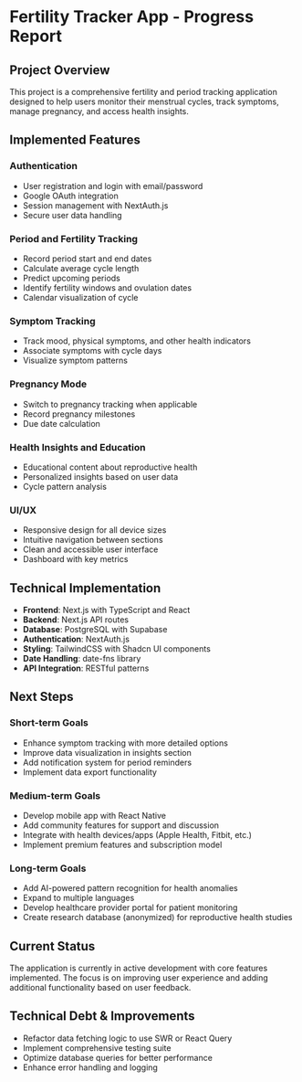 # Fertility Tracker App - Progress Report

## Project Overview

This project is a comprehensive fertility and period tracking application designed to help users monitor their menstrual cycles, track symptoms, manage pregnancy, and access health insights.

## Implemented Features

### Authentication
- User registration and login with email/password
- Google OAuth integration
- Session management with NextAuth.js
- Secure user data handling

### Period and Fertility Tracking
- Record period start and end dates
- Calculate average cycle length
- Predict upcoming periods
- Identify fertility windows and ovulation dates
- Calendar visualization of cycle

### Symptom Tracking
- Track mood, physical symptoms, and other health indicators
- Associate symptoms with cycle days
- Visualize symptom patterns

### Pregnancy Mode
- Switch to pregnancy tracking when applicable
- Record pregnancy milestones
- Due date calculation

### Health Insights and Education
- Educational content about reproductive health
- Personalized insights based on user data
- Cycle pattern analysis

### UI/UX
- Responsive design for all device sizes
- Intuitive navigation between sections
- Clean and accessible user interface
- Dashboard with key metrics

## Technical Implementation

- **Frontend**: Next.js with TypeScript and React
- **Backend**: Next.js API routes
- **Database**: PostgreSQL with Supabase
- **Authentication**: NextAuth.js
- **Styling**: TailwindCSS with Shadcn UI components
- **Date Handling**: date-fns library
- **API Integration**: RESTful patterns

## Next Steps

### Short-term Goals
- Enhance symptom tracking with more detailed options
- Improve data visualization in insights section
- Add notification system for period reminders
- Implement data export functionality

### Medium-term Goals
- Develop mobile app with React Native
- Add community features for support and discussion
- Integrate with health devices/apps (Apple Health, Fitbit, etc.)
- Implement premium features and subscription model

### Long-term Goals
- Add AI-powered pattern recognition for health anomalies
- Expand to multiple languages
- Develop healthcare provider portal for patient monitoring
- Create research database (anonymized) for reproductive health studies

## Current Status

The application is currently in active development with core features implemented. The focus is on improving user experience and adding additional functionality based on user feedback.

## Technical Debt & Improvements

- Refactor data fetching logic to use SWR or React Query
- Implement comprehensive testing suite
- Optimize database queries for better performance
- Enhance error handling and logging 